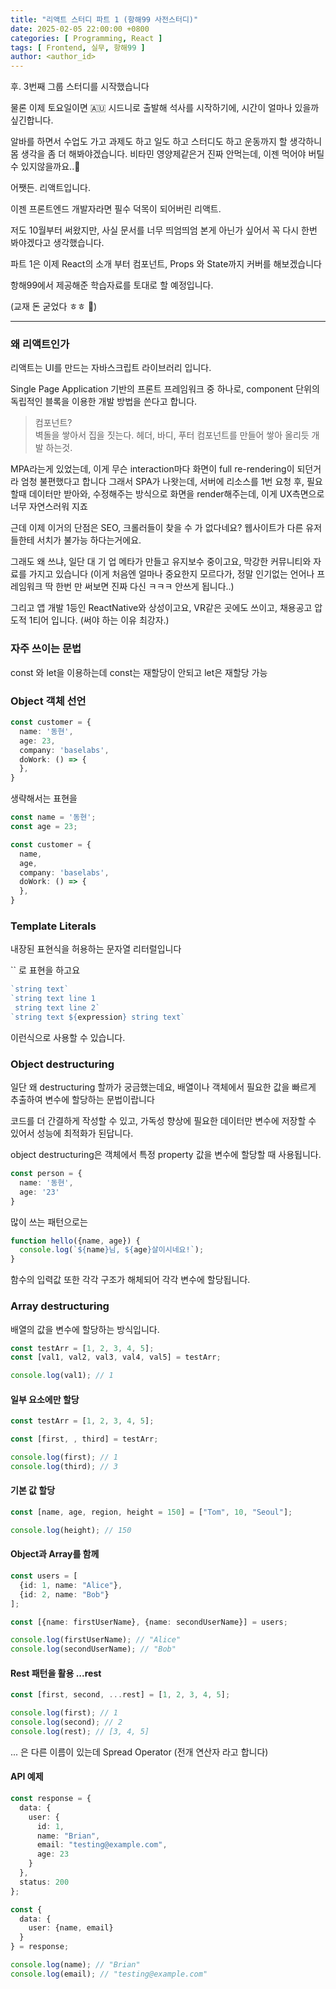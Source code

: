 ```yaml
---
title: "리액트 스터디 파트 1 (항해99 사전스터디)"
date: 2025-02-05 22:00:00 +0800
categories: [ Programming, React ]
tags: [ Frontend, 실무, 항해99 ]
author: <author_id>   
---
```


후. 3번째 그룹 스터디를 시작했습니다

물론 이제 토요일이면 🇦🇺 시드니로  출발해 석사를 시작하기에, 시간이 얼마나 있을까 싶긴합니다.

알바를 하면서 수업도 가고 과제도 하고 일도 하고 스터디도 하고 운동까지 할 생각하니 
몸 생각을 좀 더 해봐야겠습니다. 비타민 영양제같은거 진짜 안먹는데, 이젠 먹어야 버틸수 있지않을까요..🤕

어쨋든. 리액트입니다.

이젠 프론트엔드 개발자라면 필수 덕목이 되어버린 리액트.

저도 10월부터 써왔지만, 사실 문서를 너무 띄엄띄엄 본게 아닌가 싶어서 꼭 다시 한번 봐야겠다고 생각했습니다.

파트 1은 이제 React의 소개 부터 컴포넌트, Props 와 State까지 커버를 해보겠습니다

항해99에서 제공해준 학습자료를 토대로 할 예정입니다.

(교재 돈 굳었다 ㅎㅎ 💸)

---

### 왜 리액트인가
리액트는 UI를 만드는 자바스크립트 라이브러리 입니다.

Single Page Application 기반의 프론트 프레임워크 중 하나로, component 단위의 독립적인 블록을 이용한 개발 방법을 쓴다고 합니다.

> 컴포넌트?<br/> 
> 벽돌을 쌓아서 집을 짓는다.
> 헤더, 바디, 푸터 컴포넌트를 만들어 쌓아 올리듯 개발 하는것.

MPA라는게 있었는데, 이게 무슨 interaction마다 화면이 full re-rendering이 되던거라 엄청 불편했다고 합니다
그래서 SPA가 나왓는데, 서버에 리소스를 1번 요청 후, 필요할때 데이터만 받아와, 수정해주는 방식으로 화면을 render해주는데, 이게 UX측면으로 너무 자연스러워 지죠

근데 이제 이거의 단점은 SEO, 크롤러들이 찾을 수 가 없다네요? 웹사이트가 다른 유저들한테 서치가 불가능 하다는거에요.

그래도 왜 쓰냐, 일단 대 기 업 메타가 만들고 유지보수 중이고요, 막강한 커뮤니티와 자료를 가지고 있습니다 (이게 처음엔 얼마나 중요한지 모르다가, 정말 인기없는 언어나 프레임워크 딱 한번 만 써보면 진짜 다신 ㅋㅋㅋ 안쓰게 됩니다..)

그리고 앱 개발 1등인 ReactNative와 상성이고요, VR같은 곳에도 쓰이고,
채용공고 압도적 1티어 입니다. (써야 하는 이유 최강자.)


### 자주 쓰이는 문법

const 와 let을 이용하는데
const는 재할당이 안되고
let은 재할당 가능 

### Object 객체 선언

```typescript
const customer = {
  name: '동현',
  age: 23,
  company: 'baselabs',
  doWork: () => {
  },
}
```

생략해서는 표현을
```typescript
const name = '동현';
const age = 23;

const customer = {
  name,
  age,
  company: 'baselabs',
  doWork: () => {
  },
}
```

### Template Literals
내장된 표현식을 허용하는 문자열 리터럴입니다

`` 로 표현을 하고요
```typescript
`string text`
`string text line 1
 string text line 2`
`string text ${expression} string text`
```
이런식으로 사용할 수 있습니다.

### Object destructuring 
일단 왜 destructuring 할까가 궁금했는데요, 배열이나 객체에서 필요한 값을 빠르게 추출하여 변수에 할당하는 문법이랍니다

코드를 더 간결하게 작성할 수 있고, 가독성 향상에 필요한 데이터만 변수에 저장할 수 있어서 성능에 최적화가 된답니다.

object destructuring은 객체에서 특정 property 값을 변수에 할당할 때 사용됩니다.
```typescript
const person = {
  name: '동현',
  age: '23'
}
```

많이 쓰는 패턴으로는
```typescript
function hello({name, age}) {
  console.log(`${name}님, ${age}살이시네요!`);
}
```
함수의 입력값 또한 각각 구조가 해체되어 각각 변수에 할당됩니다.

### Array destructuring
배열의 값을 변수에 할당하는 방식입니다.
```typescript
const testArr = [1, 2, 3, 4, 5];
const [val1, val2, val3, val4, val5] = testArr;

console.log(val1); // 1
```

#### 일부 요소에만 할당 
```typescript
const testArr = [1, 2, 3, 4, 5];

const [first, , third] = testArr;

console.log(first); // 1
console.log(third); // 3

```

#### 기본 값 할당

```typescript
const [name, age, region, height = 150] = ["Tom", 10, "Seoul"];

console.log(height); // 150
```

#### Object과 Array를 함께
```typescript
const users = [
  {id: 1, name: "Alice"},
  {id: 2, name: "Bob"}
];

const [{name: firstUserName}, {name: secondUserName}] = users;

console.log(firstUserName); // "Alice"
console.log(secondUserName); // "Bob"

```

#### Rest 패턴을 활용 ...rest
```typescript
const [first, second, ...rest] = [1, 2, 3, 4, 5];

console.log(first); // 1
console.log(second); // 2
console.log(rest); // [3, 4, 5]

```
... 은 다른 이름이 있는데 Spread Operator (전개 연산자 라고 합니다)

#### API 예제
```typescript
const response = {
  data: {
    user: {
      id: 1,
      name: "Brian",
      email: "testing@example.com",
      age: 23
    }
  },
  status: 200
};

const {
  data: {
    user: {name, email}
  }
} = response;

console.log(name); // "Brian"
console.log(email); // "testing@example.com"

```
